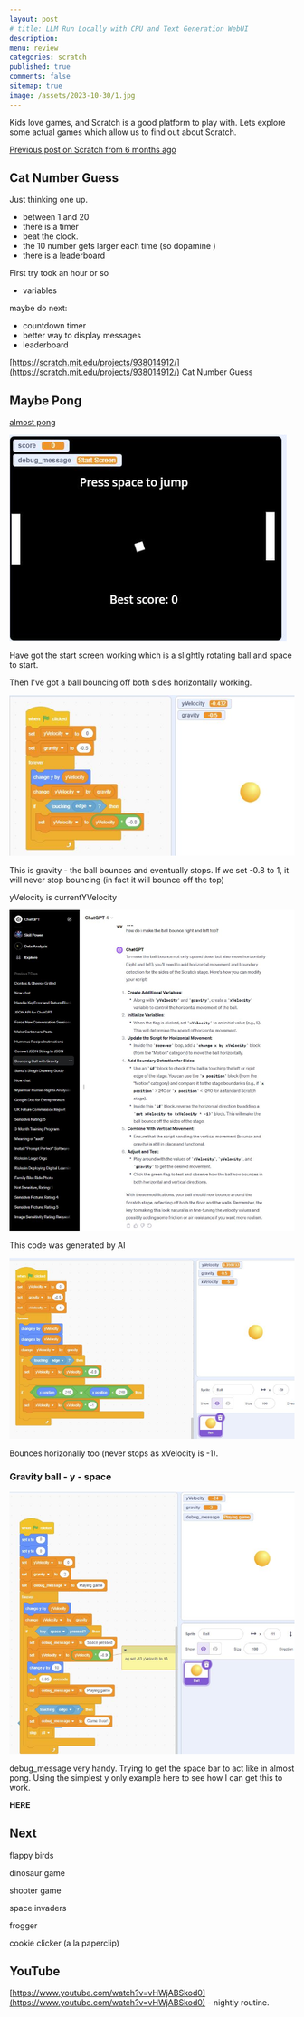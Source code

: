 ```yaml
---
layout: post
# title: LLM Run Locally with CPU and Text Generation WebUI 
description: 
menu: review
categories: scratch 
published: true 
comments: false     
sitemap: true
image: /assets/2023-10-30/1.jpg
---
```


<!-- [![alt text](/assets/2023-10-10/3.jpg "email"){:width="600px"}](/assets/2023-10-10/3.jpg) -->
<!-- [![alt text](/assets/2023-10-30/1.jpg "email")](/assets/2023-10-30/1.jpg) -->

Kids love games, and Scratch is a good platform to play with. Lets explore some actual games which allow us to find out about Scratch.

[Previous post on Scratch from 6 months ago](/2023/07/06/code-club-scratch-mit)

## Cat Number Guess 

Just thinking one up.

- between 1 and 20
- there is a timer
- beat the clock.
- the 10 number gets larger each time (so dopamine  )
- there is a leaderboard    

First try took an hour or so

- variables


maybe do next:

- countdown timer
- better way to display messages
- leaderboard

[https://scratch.mit.edu/projects/938014912/](https://scratch.mit.edu/projects/938014912/) Cat Number Guess


## Maybe Pong

[almost pong](https://www.lessmilk.com/almost-pong/)


[![alt text](/assets/2023-12-10/1.jpg "email")](/assets/2023-12-10/1.jpg)

Have got the start screen working which is a slightly rotating ball and space to start.

Then I've got a ball bouncing off both sides horizontally working.


[![alt text](/assets/2023-12-10/2.jpg "email")](/assets/2023-12-10/2.jpg)

This is gravity - the ball bounces and eventually stops. If we set -0.8 to 1, it will never stop bouncing (in fact it will bounce off the top)

yVelocity is currentYVelocity


[![alt text](/assets/2023-12-10/3.jpg "email")](/assets/2023-12-10/3.jpg)

This code was generated by AI

[![alt text](/assets/2023-12-10/4.jpg "email")](/assets/2023-12-10/4.jpg)

Bounces horizonally too (never stops as xVelocity is -1).

### Gravity ball - y - space

[![alt text](/assets/2023-12-10/5.jpg "email")](/assets/2023-12-10/5.jpg)

debug_message very handy. Trying to get the space bar to act like in almost pong. Using the simplest y only example here to see how I can get this to work.

**HERE** 

## Next 


flappy birds

dinosaur game
 
shooter game

space invaders

frogger

cookie clicker (a la paperclip)


## YouTube

[https://www.youtube.com/watch?v=vHWjABSkod0](https://www.youtube.com/watch?v=vHWjABSkod0) - nightly routine.


